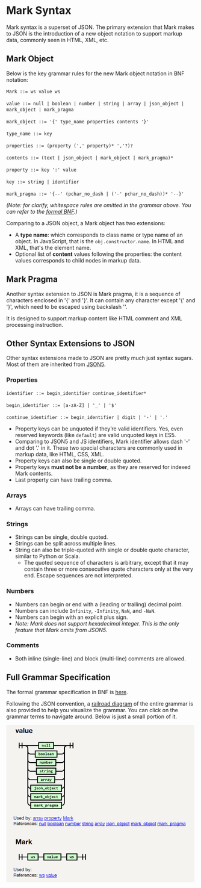 # Mark Syntax

Mark syntax is a superset of JSON. The primary extension that Mark makes to JSON is the introduction of a new object notation to support markup data, commonly seen in HTML, XML, etc.

## Mark Object

Below is the key grammar rules for the new Mark object notation in BNF notation:

```BNF
Mark ::= ws value ws

value ::= null | boolean | number | string | array | json_object | mark_object | mark_pragma

mark_object ::= '{' type_name properties contents '}'

type_name ::= key

properties ::= (property (',' property)* ','?)?

contents ::= (text | json_object | mark_object | mark_pragma)*

property ::= key ':' value

key ::= string | identifier

mark_pragma ::= '{--' (pchar_no_dash | ('-' pchar_no_dash))* '--}'
```

*(Note: for clarify, whitespace rules are omitted in the grammar above. You can refer to the [formal BNF](mark.bnf).)*

Comparing to a JSON object, a Mark object has two extensions:

- A **type name**: which corresponds to class name or type name of an object. In JavaScript, that is the `obj.constructor.name`. In HTML and XML, that's the element name.
- Optional list of **content** values following the properties: the content values corresponds to child nodes in markup data.

## Mark Pragma

Another syntax extension to JSON is Mark pragma, it is a sequence of characters enclosed in '{' and '}'. It can contain any character except '{' and '}', which need to be escaped using backslash '\'.

It is designed to support markup content like HTML comment and XML processing instruction.

## Other Syntax Extensions to JSON

Other syntax extensions made to JSON are pretty much just syntax sugars. Most of them are inherited from [JSON5](http://json5.org/).

### Properties

```
identifier ::= begin_identifier continue_identifier*

begin_identifier ::= [a-zA-Z] | '_' | '$'

continue_identifier ::= begin_identifier | digit | '-' | '.'
```

- Property keys can be unquoted if they’re valid identifiers. Yes, even reserved keywords (like `default`) are valid unquoted keys in ES5.
- Comparing to JSON5 and JS identifiers, Mark identifier allows dash '-' and dot '.' in it. These two special characters are commonly used in markup data, like HTML, CSS, XML.
- Property keys can also be single or double quoted.
- Property keys **must not be a number**, as they are reserved for indexed Mark contents.
- Last property can have trailing comma.

### Arrays

- Arrays can have trailing comma.

### Strings

- Strings can be single, double quoted.
- Strings can be split across multiple lines.
- String can also be triple-quoted with single or double quote character, similar to Python or Scala.
  - The quoted sequence of characters is arbitrary, except that it may contain three or more consecutive quote characters only at the very end. Escape sequences are not interpreted.

### Numbers

- Numbers can begin or end with a (leading or trailing) decimal point.
- Numbers can include `Infinity`, `-Infinity`,  `NaN`, and `-NaN`.
- Numbers can begin with an explicit plus sign.
- *Note: Mark does not support hexadecimal integer. This is the only feature that Mark omits from JSON5.*

### Comments

- Both inline (single-line) and block (multi-line) comments are allowed.

## Full Grammar Specification

The formal grammar specification in BNF is [here](mark.bnf).

Following the JSON convention, a [railroad diagram](https://mark.js.org/mark-grammar.html) of the entire grammar is also provided to help you visualize the grammar. You can click on the grammar terms to navigate around. Below is just a small portion of it.

<img src='mark-railway-diagram.png' width="500px">
